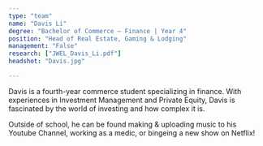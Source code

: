```yaml
---
type: "team"
name: "Davis Li"
degree: "Bachelor of Commerce – Finance | Year 4"
position: "Head of Real Estate, Gaming & Lodging"
management: "False"
research: ["JWEL_Davis_Li.pdf"]
headshot: "Davis.jpg"

---
```


Davis is a fourth-year commerce student specializing in finance. With experiences in Investment Management and Private Equity, Davis is fascinated by the world of investing and how complex it is.

Outside of school, he can be found making & uploading music to his Youtube Channel, working as a medic, or bingeing a new show on Netflix!
